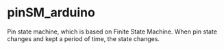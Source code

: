 # pinSM_arduino
Pin state machine, which is based on Finite State Machine. When pin state changes and kept a period of time, the state changes.
